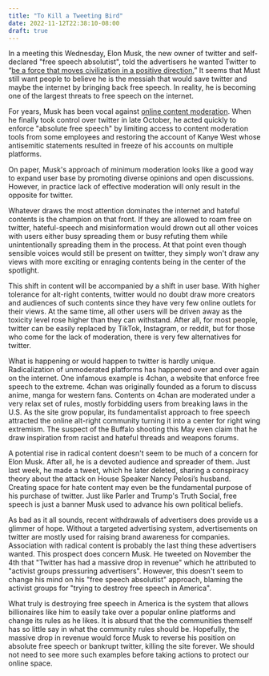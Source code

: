 ```yaml
---
title: "To Kill a Tweeting Bird"
date: 2022-11-12T22:38:10-08:00
draft: true
---
```


In a meeting this Wednesday, Elon Musk, the new owner of twitter and self-declared "free speech absolutist", told the advertisers he wanted Twitter to “[be a force that moves civilization in a positive direction.](https://www.cnn.com/2022/11/09/tech/musk-twitter-brands-interview/index.html)” It seems that Must still want people to believe he is the messiah that would save twitter and maybe the internet by bringing back free speech. In reality, he is becoming one of the largest threats to free speech on the internet. 

For years, Musk has been vocal against [online content moderation](https://www.newsweek.com/elon-musk-big-tech-banning-hate-speech-hated-speech-1560873). When he finally took control over twitter in late October, he acted quickly to enforce "absolute free speech" by limiting access to content moderation tools from some employees and restoring the account of Kanye West whose antisemitic statements resulted in freeze of his accounts on multiple platforms. 

On paper, Musk's approach of minimum moderation looks like a good way to expand user base by promoting diverse opinions and open discussions. However, in practice lack of effective moderation will only result in the opposite for twitter. 

Whatever draws the most attention dominates the internet and hateful contents is the champion on that front. If they are allowed to roam free on twitter, hateful-speech and misinformation would drown out all other voices with users either busy spreading them or busy refuting them while unintentionally spreading them in the process. At that point even though sensible voices would still be present on twitter, they simply won't draw any views with more exciting or enraging contents being in the center of the spotlight. 

This shift in content will be accompanied by a shift in user base. With higher tolerance for alt-right contents, twitter would no doubt draw more creators and audiences of such contents since they have very few online outlets for their views. At the same time, all other users will be driven away as the toxicity level rose higher than they can withstand. After all, for most people, twitter can be easily replaced by TikTok, Instagram, or reddit, but for those who come for the lack of moderation, there is very few alternatives for twitter.

What is happening or would happen to twitter is hardly unique. Radicalization of unmoderated platforms has happened over and over again on the internet. One infamous example is 4chan, a website that enforce free speech to the extreme. 4chan was originally founded as a forum to discuss anime, manga for western fans. Contents on 4chan are moderated under a very relax set of rules, mostly forbidding users from breaking laws in the U.S. As the site grow popular, its fundamentalist approach to free speech attracted the online alt-right community turning it into a center for right wing extremism. The suspect of the Buffalo shooting this May even claim that he draw inspiration from racist and hateful threads and weapons forums. 

A potential rise in radical content doesn't seem to be much of a concern for Elon Musk. After all, he is a devoted audience and spreader of them. Just last week, he made a tweet, which he later deleted, sharing a conspiracy theory about the attack on House Speaker Nancy Pelosi’s husband. Creating space for hate content may even be the fundamental purpose of his purchase of twitter. Just like Parler and Trump's Truth Social, free speech is just a banner Musk used to advance his own political beliefs.

As bad as it all sounds, recent withdrawals of advertisers does provide us a glimmer of hope. Without a targeted advertising system, advertisements on twitter are mostly used for raising brand awareness for companies. Association with radical content is probably the last thing these advertisers wanted. This prospect does concern Musk. He tweeted on November the 4th that "Twitter has had a massive drop in revenue" which he attributed to "activist groups pressuring advertisers". However, this doesn't seem to change his mind on his "free speech absolutist" approach, blaming the activist groups for "trying to destroy free speech in America". 

What truly is destroying free speech in America is the system that allows billionaires like him to easily take over a popular online platforms and change its rules as he likes. It is absurd that the the communities themself has so little say in what the community rules should be. Hopefully, the massive drop in revenue would force Musk to reverse his position on absolute free speech or bankrupt twitter, killing the site forever. We should not need to see more such examples before taking actions to protect our online space.